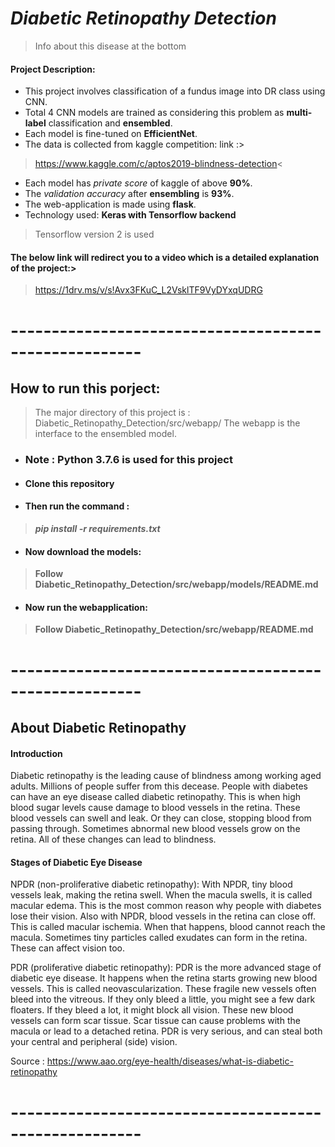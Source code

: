 # **_Diabetic Retinopathy Detection_**
> Info about this disease at the bottom

#### Project Description:

- This project involves classification of a fundus image into DR class using CNN. 
- Total 4 CNN models are trained as considering this problem as **multi-label** classification and **ensembled**.
- Each model is fine-tuned on **EfficientNet**.
- The data is collected from kaggle competition: link :>
>https://www.kaggle.com/c/aptos2019-blindness-detection<
- Each model has _private score_ of kaggle of above **90%**.
- The _validation accuracy_ after **ensembling** is **93%**.
- The web-application is made using **flask**.
- Technology used: **Keras with Tensorflow backend**
>Tensorflow version 2 is used

#### The below link will redirect you to a video which is a detailed explanation of the project:>
>https://1drv.ms/v/s!Avx3FKuC_L2VsklTF9VyDYxqUDRG

# ------------------------------------------------------

## How to run this porject:
> The major directory of this project is : Diabetic_Retinopathy_Detection/src/webapp/
> The webapp is the interface to the ensembled model.

- ### Note : Python 3.7.6 is used for this project

- #### Clone this repository

- #### Then run the command :
> **_pip install -r requirements.txt_**

- #### Now download the models:
> **Follow Diabetic_Retinopathy_Detection/src/webapp/models/README.md**

- #### Now run the webapplication:
> **Follow Diabetic_Retinopathy_Detection/src/webapp/README.md**

# ------------------------------------------------------

## **About Diabetic Retinopathy**

#### Introduction

Diabetic retinopathy is the leading cause of blindness among working aged adults. Millions of people suffer from this decease. People with diabetes can have an eye disease called diabetic retinopathy. This is when high blood sugar levels cause damage to blood vessels in the retina. These blood vessels can swell and leak. Or they can close, stopping blood from passing through. Sometimes abnormal new blood vessels grow on the retina. All of these changes can lead to blindness.

#### Stages of Diabetic Eye Disease

NPDR (non-proliferative diabetic retinopathy): With NPDR, tiny blood vessels leak, making the retina swell. When the macula swells, it is called macular edema. This is the most common reason why people with diabetes lose their vision. Also with NPDR, blood vessels in the retina can close off. This is called macular ischemia. When that happens, blood cannot reach the macula. Sometimes tiny particles called exudates can form in the retina. These can affect vision too.

PDR (proliferative diabetic retinopathy): PDR is the more advanced stage of diabetic eye disease. It happens when the retina starts growing new blood vessels. This is called neovascularization. These fragile new vessels often bleed into the vitreous. If they only bleed a little, you might see a few dark floaters. If they bleed a lot, it might block all vision. These new blood vessels can form scar tissue. Scar tissue can cause problems with the macula or lead to a detached retina. PDR is very serious, and can steal both your central and peripheral (side) vision.

Source : https://www.aao.org/eye-health/diseases/what-is-diabetic-retinopathy

# ------------------------------------------------------


